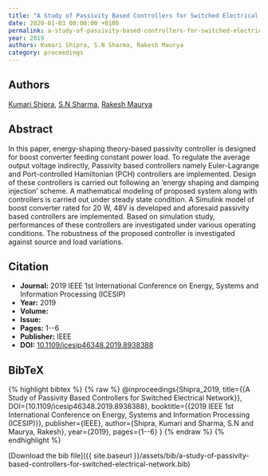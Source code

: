 ```yaml
---
title: "A Study of Passivity Based Controllers for Switched Electrical Network"
date: 2020-01-03 00:00:00 +0100
permalink: a-study-of-passivity-based-controllers-for-switched-electrical-network
year: 2019
authors: Kumari Shipra, S.N Sharma, Rakesh Maurya
category: proceedings
---
```

 
## Authors
[Kumari Shipra](authors/kumari-shipra), [S.N Sharma](authors/shambhu-n-sharma), [Rakesh Maurya](authors/rakesh-maurya)
 
## Abstract
In this paper, energy-shaping theory-based passivity controller is designed for boost converter feeding constant power load. To regulate the average output voltage indirectly, Passivity based controllers namely Euler-Lagrange and Port-controlled Hamiltonian (PCH) controllers are implemented. Design of these controllers is carried out following an ‘energy shaping and damping injection’ scheme. A mathematical modeling of proposed system along with controllers is carried out under steady state condition. A Simulink model of boost converter rated for 20 W, 48V is developed and aforesaid passivity based controllers are implemented. Based on simulation study, performances of these controllers are investigated under various operating conditions. The robustness of the proposed controller is investigated against source and load variations.
 
## Citation
- **Journal:** 2019 IEEE 1st International Conference on Energy, Systems and Information Processing (ICESIP)
- **Year:** 2019
- **Volume:** 
- **Issue:** 
- **Pages:** 1--6
- **Publisher:** IEEE
- **DOI:** [10.1109/icesip46348.2019.8938388](https://doi.org/10.1109/icesip46348.2019.8938388)
 
## BibTeX
{% highlight bibtex %}
{% raw %}
@inproceedings{Shipra_2019,
  title={{A Study of Passivity Based Controllers for Switched Electrical Network}},
  DOI={10.1109/icesip46348.2019.8938388},
  booktitle={{2019 IEEE 1st International Conference on Energy, Systems and Information Processing (ICESIP)}},
  publisher={IEEE},
  author={Shipra, Kumari and Sharma, S.N and Maurya, Rakesh},
  year={2019},
  pages={1--6}
}
{% endraw %}
{% endhighlight %}
 
[Download the bib file]({{ site.baseurl }}/assets/bib/a-study-of-passivity-based-controllers-for-switched-electrical-network.bib)
 
